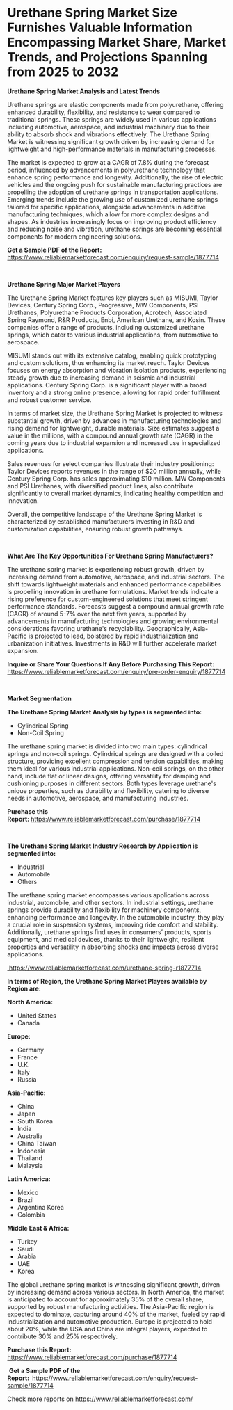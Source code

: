 <p><h1>Urethane Spring Market Size Furnishes Valuable Information Encompassing Market Share, Market Trends, and Projections Spanning from 2025 to 2032</h1></p><p><strong>Urethane Spring Market Analysis and Latest Trends</strong></p>
<p><p>Urethane springs are elastic components made from polyurethane, offering enhanced durability, flexibility, and resistance to wear compared to traditional springs. These springs are widely used in various applications including automotive, aerospace, and industrial machinery due to their ability to absorb shock and vibrations effectively. The Urethane Spring Market is witnessing significant growth driven by increasing demand for lightweight and high-performance materials in manufacturing processes.</p><p>The market is expected to grow at a CAGR of 7.8% during the forecast period, influenced by advancements in polyurethane technology that enhance spring performance and longevity. Additionally, the rise of electric vehicles and the ongoing push for sustainable manufacturing practices are propelling the adoption of urethane springs in transportation applications. Emerging trends include the growing use of customized urethane springs tailored for specific applications, alongside advancements in additive manufacturing techniques, which allow for more complex designs and shapes. As industries increasingly focus on improving product efficiency and reducing noise and vibration, urethane springs are becoming essential components for modern engineering solutions.</p></p>
<p><strong>Get a Sample PDF of the Report:&nbsp;</strong> <a href="https://www.reliablemarketforecast.com/enquiry/request-sample/1877714?utm_campaign=2293&utm_medium=2&utm_source=Github&utm_content=ia&utm_term=23022025&utm_id=urethane-spring">https://www.reliablemarketforecast.com/enquiry/request-sample/1877714</a></p>
<p>&nbsp;</p>
<p><strong>Urethane Spring Major Market Players</strong></p>
<p><p>The Urethane Spring Market features key players such as MISUMI, Taylor Devices, Century Spring Corp., Progressive, MW Components, PSI Urethanes, Polyurethane Products Corporation, Acrotech, Associated Spring Raymond, R&R Products, Enbi, American Urethane, and Kosin. These companies offer a range of products, including customized urethane springs, which cater to various industrial applications, from automotive to aerospace.</p><p>MISUMI stands out with its extensive catalog, enabling quick prototyping and custom solutions, thus enhancing its market reach. Taylor Devices focuses on energy absorption and vibration isolation products, experiencing steady growth due to increasing demand in seismic and industrial applications. Century Spring Corp. is a significant player with a broad inventory and a strong online presence, allowing for rapid order fulfillment and robust customer service.</p><p>In terms of market size, the Urethane Spring Market is projected to witness substantial growth, driven by advances in manufacturing technologies and rising demand for lightweight, durable materials. Size estimates suggest a value in the millions, with a compound annual growth rate (CAGR) in the coming years due to industrial expansion and increased use in specialized applications.</p><p>Sales revenues for select companies illustrate their industry positioning: Taylor Devices reports revenues in the range of $20 million annually, while Century Spring Corp. has sales approximating $10 million. MW Components and PSI Urethanes, with diversified product lines, also contribute significantly to overall market dynamics, indicating healthy competition and innovation.</p><p>Overall, the competitive landscape of the Urethane Spring Market is characterized by established manufacturers investing in R&D and customization capabilities, ensuring robust growth pathways.</p></p>
<p>&nbsp;</p>
<p><strong>What Are The Key Opportunities For Urethane Spring Manufacturers?</strong></p>
<p><p>The urethane spring market is experiencing robust growth, driven by increasing demand from automotive, aerospace, and industrial sectors. The shift towards lightweight materials and enhanced performance capabilities is propelling innovation in urethane formulations. Market trends indicate a rising preference for custom-engineered solutions that meet stringent performance standards. Forecasts suggest a compound annual growth rate (CAGR) of around 5-7% over the next five years, supported by advancements in manufacturing technologies and growing environmental considerations favoring urethane's recyclability. Geographically, Asia-Pacific is projected to lead, bolstered by rapid industrialization and urbanization initiatives. Investments in R&D will further accelerate market expansion.</p></p>
<p><strong>Inquire or Share Your Questions If Any Before Purchasing This Report:</strong> <a href="https://www.reliablemarketforecast.com/enquiry/pre-order-enquiry/1877714?utm_campaign=2293&utm_medium=2&utm_source=Github&utm_content=ia&utm_term=23022025&utm_id=urethane-spring">https://www.reliablemarketforecast.com/enquiry/pre-order-enquiry/1877714</a></p>
<p>&nbsp;</p>
<p><strong>Market Segmentation</strong></p>
<p><strong>The Urethane Spring Market Analysis by types is segmented into:</strong></p>
<p><ul><li>Cylindrical Spring</li><li>Non-Coil Spring</li></ul></p>
<p><p>The urethane spring market is divided into two main types: cylindrical springs and non-coil springs. Cylindrical springs are designed with a coiled structure, providing excellent compression and tension capabilities, making them ideal for various industrial applications. Non-coil springs, on the other hand, include flat or linear designs, offering versatility for damping and cushioning purposes in different sectors. Both types leverage urethane's unique properties, such as durability and flexibility, catering to diverse needs in automotive, aerospace, and manufacturing industries.</p></p>
<p><strong>Purchase this Report:&nbsp;</strong><a href="https://www.reliablemarketforecast.com/purchase/1877714?utm_campaign=2293&utm_medium=2&utm_source=Github&utm_content=ia&utm_term=23022025&utm_id=urethane-spring">https://www.reliablemarketforecast.com/purchase/1877714</a></p>
<p>&nbsp;</p>
<p><strong>The Urethane Spring Market Industry Research by Application is segmented into:</strong></p>
<p><ul><li>Industrial</li><li>Automobile</li><li>Others</li></ul></p>
<p><p>The urethane spring market encompasses various applications across industrial, automobile, and other sectors. In industrial settings, urethane springs provide durability and flexibility for machinery components, enhancing performance and longevity. In the automobile industry, they play a crucial role in suspension systems, improving ride comfort and stability. Additionally, urethane springs find uses in consumers’ products, sports equipment, and medical devices, thanks to their lightweight, resilient properties and versatility in absorbing shocks and impacts across diverse applications.</p></p>
<p><a href="https://www.reliablemarketforecast.com/urethane-spring-r1877714?utm_campaign=2293&utm_medium=2&utm_source=Github&utm_content=ia&utm_term=23022025&utm_id=urethane-spring">&nbsp;https://www.reliablemarketforecast.com/urethane-spring-r1877714</a></p>
<p><strong>In terms of Region, the Urethane Spring Market Players available by Region are:</strong></p>
<p>
    <p> <strong> North America: </strong>
        <ul>
            <li>United States</li>
            <li>Canada</li>
        </ul>
        </p> 
    <p> <strong> Europe: </strong>
        <ul>
            <li>Germany</li>
            <li>France</li>
            <li>U.K.</li>
            <li>Italy</li>
            <li>Russia</li>
        </ul>
        </p> 
    <p> <strong> Asia-Pacific: </strong>
        <ul>
            <li>China</li>
            <li>Japan</li>
            <li>South Korea</li>
            <li>India</li>
            <li>Australia</li>
            <li>China Taiwan</li>
            <li>Indonesia</li>
            <li>Thailand</li>
            <li>Malaysia</li>
        </ul>
        </p> 
    <p> <strong> Latin America: </strong>
        <ul>
            <li>Mexico</li>
            <li>Brazil</li>
            <li>Argentina Korea</li>
            <li>Colombia</li>
        </ul>
        </p> 
    <p> <strong> Middle East & Africa: </strong>
        <ul>
            <li>Turkey</li>
            <li>Saudi</li>
            <li>Arabia</li>
            <li>UAE</li>
            <li>Korea</li>
        </ul>
    </p>
    </p>
<p><p>The global urethane spring market is witnessing significant growth, driven by increasing demand across various sectors. In North America, the market is anticipated to account for approximately 35% of the overall share, supported by robust manufacturing activities. The Asia-Pacific region is expected to dominate, capturing around 40% of the market, fueled by rapid industrialization and automotive production. Europe is projected to hold about 20%, while the USA and China are integral players, expected to contribute 30% and 25% respectively. </p></p>
<p><strong>Purchase this Report: </strong><a href="https://www.reliablemarketforecast.com/purchase/1877714?utm_campaign=2293&utm_medium=2&utm_source=Github&utm_content=ia&utm_term=23022025&utm_id=urethane-spring">https://www.reliablemarketforecast.com/purchase/1877714</a></p>
<p>&nbsp;<strong>Get a Sample PDF of the Report:&nbsp;&nbsp;</strong><a href="https://www.reliablemarketforecast.com/enquiry/request-sample/1877714?utm_campaign=2293&utm_medium=2&utm_source=Github&utm_content=ia&utm_term=23022025&utm_id=urethane-spring">https://www.reliablemarketforecast.com/enquiry/request-sample/1877714</a></p>
<p><strong></strong></p>
<p>Check more reports on <a href="https://www.reliablemarketforecast.com/?utm_campaign=2293&utm_medium=2&utm_source=Github&utm_content=ia&utm_term=23022025&utm_id=urethane-spring">https://www.reliablemarketforecast.com/</a></p>